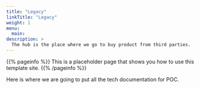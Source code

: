 ```yaml
---
title: "Legacy"
linkTitle: "Legacy"
weight: 1
menu:
  main:
description: >
  The hub is the place where we go to buy product from third parties. 
---
```


{{% pageinfo %}}
This is a placeholder page that shows you how to use this template site.
{{% /pageinfo %}}


Here is where we are going to put all the tech documentation for POC.  

